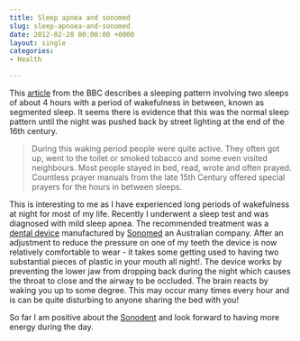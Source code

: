 ```yaml
---
title: Sleep apnea and sonomed
slug: sleep-apnoea-and-sonomed
date: 2012-02-28 00:00:00 +0000
layout: single
categories: 
- Health

---
```

This [article][bbc] from the BBC describes a sleeping pattern involving two sleeps of about 4 hours with a period of wakefulness in between, known as segmented sleep. It seems there is evidence that this was the normal sleep pattern until the night was pushed back by street lighting at the end of the 16th century.

> During this waking period people were quite active. They often got up, went to the toilet or smoked tobacco and some even visited neighbours. Most people stayed in bed, read, wrote and often prayed. Countless prayer manuals from the late 15th Century offered special prayers for the hours in between sleeps.

This is interesting to me as I have experienced long periods of wakefulness at night for most of my life. Recently I underwent a sleep test and was diagnosed with mild sleep apnea. The recommended treatment was a [dental device][somnomed] manufactured by [Sonomed][somnomed 2] an Australian company. After an adjustment to reduce the pressure on one of my teeth the device is now relatively comfortable to wear - it takes some getting used to having two substantial pieces of plastic in your mouth all night!. The device works by preventing the lower jaw from dropping back during the night which causes the throat to close and the airway to be occluded. The brain reacts by waking you up to some degree. This may occur many times every hour and is can be quite disturbing to anyone sharing the bed with you!

So far I am positive about the [Sonodent][somnomed 3] and look forward to having more energy during the day.

[bbc]: http://www.bbc.co.uk/news/magazine-16964783
[somnomed]: http://aus.somnomed.com/patients/somnodent-product-information-for-patients/
[somnomed 2]: http://www.somnomed.com.au/
[somnomed 3]: http://aus.somnomed.com/patients/
